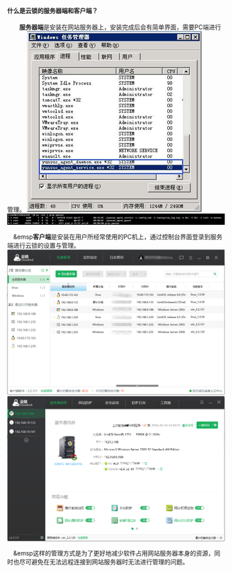#### 什么是云锁的服务器端和客户端？

&emsp;&emsp;**服务器端**是安装在网站服务器上，安装完成后会有简单界面，需要PC端进行管理。
![Win服务器端进程](/assets/Win服务器端进程.png)
![](/assets/Lin服务器端进程.png)

&emsp;&emsp**客户端**是安装在用户所经常使用的PC机上，通过控制台界面登录到服务端进行云锁的设置与管理。
![](/assets/批量管理界面.png)
![](/assets/单机管理界面.png)

&emsp;&emsp这样的管理方式是为了更好地减少软件占用网站服务器本身的资源，同时也尽可避免在无法远程连接到网站服务器时无法进行管理的问题。